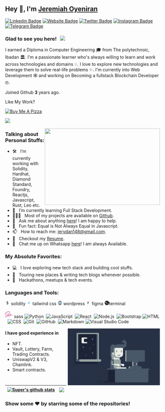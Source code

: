 ## Hey 👋, I'm [Jeremiah Oyeniran](https://github.com/jerydam/)

[![Linkedin Badge](https://img.shields.io/badge/-LinkedIn-0e76a8?style=flat-square&logo=Linkedin&logoColor=white)](https://www.linkedin.com/in/jeremiah-oyeniran-9b1587205/)
[![Website Badge](https://img.shields.io/badge/Website-3b5998?style=flat-square&logo=google-chrome&logoColor=white)](https://github.com/jerydam)
[![Twitter Badge](https://img.shields.io/badge/-Twitter-00acee?style=flat-square&logo=Twitter&logoColor=white)](https://twitter.com/jery91512303)
[![Instagram Badge](https://img.shields.io/badge/-Instagram-e4405f?style=flat-square&logo=Instagram&logoColor=white)](https://instagram.com/jerydan148/)
[![Telegram Badge](https://img.shields.io/badge/-Telegram-0088cc?style=flat-square&logo=Telegram&logoColor=white)](https://t.me/jerydam)

### Glad to see you here! &nbsp; ![](https://visitor-badge.glitch.me/badge?page_id=page&style=flat-square&color=0088cc)

I earned a Diploma in Computer Engineering 🎓 from The polytechnoic, Ibadan 🏛. I'm a passionate learner who's always willing to learn and work across technologies and domains 💡. I love to explore new technologies and leverage them to solve real-life problems ✨. I'm currently into Web Development 🕸️ and working on Becoming a fullstack Blockchain Developer🤓.

Joined Github **3** years ago.

Like My Work?

<a href="https://www.buymeacoffee.com/jerydam" target="_blank"><img src="https://cdn.buymeacoffee.com/buttons/v2/default-yellow.png" alt="Buy Me A Pizza" height="60px" width="217px" ></a>

[![](https://gitwar.herokuapp.com/badge?username=iampavangandhi&label=Gitwar%20Profile%20Score&style=for-the-badge&color=0088cc)](https://gitwar.herokuapp.com/)

<img align="right" height="250" width="375" alt="" src="https://raw.githubusercontent.com/iampavangandhi/iampavangandhi/master/gifs/coder.gif" />

### Talking about Personal Stuffs:

- 🛠 &nbsp; I’m currently working with Solidity, Hardhat, Diamond Standard, <br /> Foundry, Reactjs, Javascript, Rust, Leo etc.
- 🚀 &nbsp; I’m currently learning Full Stack Development.
- 👨🏻‍💻 &nbsp; Most of my projects are available on [Github](https://github.com/jerydam).
- 💬 &nbsp; Ask me about anything [here](https://github.com/jerydam/AboutMe)! I am happy to help.
- 👾 &nbsp; Fun fact: Equal is Not Always Equal in Javascript.
- 📫 &nbsp; How to reach me: jerydan148@gmail.com.
- 📝 &nbsp; Checkout my [Resume](https://github.com/jerydam/AboutMe/blob/master/resumee.pdf).
- 💬 &nbsp; Chat me up on Whatsapp [here](https://wa.me/message/RQCQJ3FITTOVA1)! I am always Available.

### My Absolute Favorites:

- 💻 &nbsp; I love exploring new tech stack and building cool stuffs.
- 📰 &nbsp; Touring new places & writing tech blogs whenever possible.
- 🍕 &nbsp; Hackathons, meetups & tech events.

### Languages and Tools:

<img height="15" src="images/sol.png" alt="solidity"> solidity
<img height="15" src="images/tail.png" alt="tailwind"> tailwind css
<img height="15" src="images/wor.jpg" alt="wordpress"> wordpress
<img height="15" src="images/figma.png" alt="figma"> figma
<img height="15" src="https://raw.githubusercontent.com/github/explore/80688e429a7d4ef2fca1e82350fe8e3517d3494d/topics/terminal/terminal.png" alt="terminal">terminal

<img height="25" src="https://raw.githubusercontent.com/github/explore/80688e429a7d4ef2fca1e82350fe8e3517d3494d/topics/sass/sass.png" alt="sass"> sass
![Python](https://img.shields.io/badge/-Python-05122A?style=flat&logo=python)&nbsp;
![JavaScript](https://img.shields.io/badge/-JavaScript-05122A?style=flat&logo=javascript)&nbsp;
![React](https://img.shields.io/badge/-React-05122A?style=flat&logo=react)&nbsp;
![Node.js](https://img.shields.io/badge/-Node.js-05122A?style=flat&logo=node.js)&nbsp;
![Bootstrap](https://img.shields.io/badge/-Bootstrap-05122A?style=flat&logo=bootstrap&logoColor=563D7C)
![HTML](https://img.shields.io/badge/-HTML-05122A?style=flat&logo=HTML5)&nbsp;
![CSS](https://img.shields.io/badge/-CSS-05122A?style=flat&logo=CSS3&logoColor=1572B6)&nbsp;
![Git](https://img.shields.io/badge/-Git-05122A?style=flat&logo=git)&nbsp;
![GitHub](https://img.shields.io/badge/-GitHub-05122A?style=flat&logo=github)&nbsp;
![Markdown](https://img.shields.io/badge/-Markdown-05122A?style=flat&logo=markdown)
![Visual Studio Code](https://img.shields.io/badge/-Visual%20Studio%20Code-05122A?style=flat&logo=visual-studio-code&logoColor=007ACC)&nbsp;

<img alt="Night Coding" src="https://raw.githubusercontent.com/AVS1508/AVS1508/master/assets/Night-Coding.gif" align="right"/>

#### I have good experience in

- NFT.
- Vault, Lottery, Farm, Trading Contracts.
- UniswapV2 & V3, Chainlink.
- Smart contracts.

| <a href="https://github.com/jerydam?tab=repositories"><img align="center" src="https://github-readme-stats.vercel.app/api?username=jerydam&show_icons=true&include_all_commits=true&theme=buefy&hide_border=true" alt="Super's github stats" /> </a> | <a href="https://github.com/jerydam?tab=repositories"><img align="center" src="https://github-readme-stats.vercel.app/api/top-langs/?username=jerydam&layout=compact&theme=buefy&hide_border=true" /> </a> |
| ---------------------------------------------------------------------------------------------------------------------------------------------------------------------------------------------------------------------------------------------------- | ---------------------------------------------------------------------------------------------------------------------------------------------------------------------------------------------------------- |

### Show some ❤️ by starring some of the repositories!

</div>
